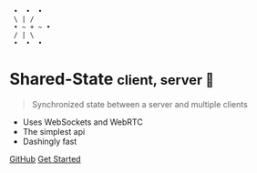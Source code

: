 
```
 •  •  •
 \ | /
 • ~ ☀︎ ~ •
 / | \
 •  •  •
```

# Shared-State <small>client, server 😬</small>

> Synchronized state between a server and multiple clients

- Uses WebSockets and WebRTC
- The simplest api
- Dashingly fast

[GitHub](https://github.com/tunylund/shared-state)
[Get Started](#shared-state)
